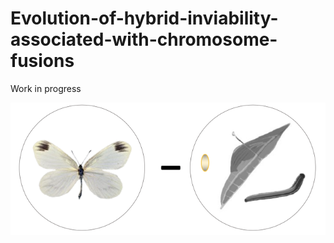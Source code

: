 # Evolution-of-hybrid-inviability-associated-with-chromosome-fusions

Work in progress

![alt text](https://github.com/JesperBoman/Evolution-of-hybrid-inviability-associated-with-chromosome-fusions/blob/main/img.png)
